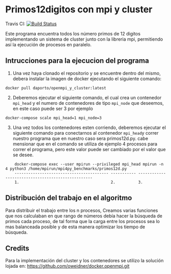 # Primos12digitos con mpi y cluster

Travis CI: [![Build Status](https://travis-ci.org/ocramz/docker.openmpi.svg?branch=master)](https://travis-ci.org/ocramz/docker.openmpi)

Este programa encuentra todos los número primos de 12 digitos implementando un sistema de cluster junto con la libreria mpi, permitiendo así la ejecución de procesos en paralelo.

## Intrucciones para la ejecucion del programa

1. Una vez haya clonado el repositorio y se encuentre dentro del mismo, debera instalar la imagen de docker ejecutando el siguiente comando:

```
docker pull daporto/openmpi_y_cluster:latest
```

2. Deberemos ejecutar el siguiente comando, el cual crea un contenedor `mpi_head` y el numero de contenedores de tipo `mpi_node` que deseemos, en este caso puede ser 3 por ejemplo

```
docker-compose scale mpi_head=1 mpi_node=3
```
3. Una vez todos los contenedores esten corriendo, deberemos ejecutar el siguiente comando para conectarnos al contenedor `mpi_head`y correr nuestro programa que en nuestro caso sera primos12d.py. cabe mensionar que en el comando se utiliza de ejemplo 4 procesos para correr el programa, pero este valor puede ser cambiado por el valor que se desee.

```
    docker-compose exec --user mpirun --privileged mpi_head mpirun -n 4 python3 /home/mpirun/mpi4py_benchmarks/primos12d.py
    ----------------------------------------- ----------- --------------------------------------------------
    1.                                        2.          3.
```

## Distribución del trabajo en el algoritmo

Para distribuir el trabajo entre los n procesos, Creamos varias funciones que nos calculaban en que rango de números debía hacer la búsqueda de primos cada proceso, de tal forma que la carga entre los procesos sea lo mas balanceada posible y de esta manera optimizar los tiempo de búsqueda.

## Credits

Para la implementación del cluster y los contenedores se utilizo la solución lojada en: https://github.com/oweidner/docker.openmpi.git
